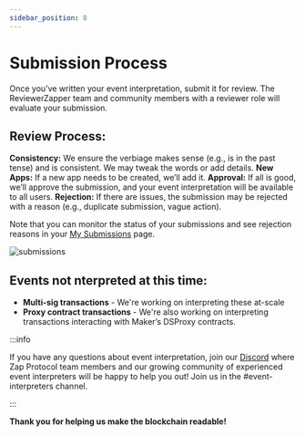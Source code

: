 ```yaml
---
sidebar_position: 8
---
```


# Submission Process

Once you’ve written your event interpretation, submit it for review. The ReviewerZapper team and community members with a reviewer role will evaluate your submission.

## Review Process:
**Consistency:** We ensure the verbiage makes sense (e.g., is in the past tense) and is consistent. We may tweak the words or add details.
**New Apps:** If a new app needs to be created, we’ll add it.
**Approval:** If all is good, we’ll approve the submission, and your event interpretation will be available to all users.
**Rejection:** If there are issues, the submission may be rejected with a reason (e.g., duplicate submission, vague action).
  
Note that you can monitor the status of your submissions and see rejection reasons in your [My Submissions](https://www.zapper.xyz/my-submissions) page.

![submissions](/img/assets/submissions.png)

## Events not nterpreted at this time:

- **Multi-sig transactions** - We're working on interpreting these at-scale
- **Proxy contract transactions** - We're also working on interpreting transactions interacting with Maker’s DSProxy contracts.

:::info 

If you have any questions about event interpretation, join our [Discord](https://www.zapper.xyz/discord) where Zap Protocol team members and our growing community of experienced event interpreters will be happy to help you out! Join us in the #event-interpreters channel.

:::

**Thank you for helping us make the blockchain readable!** 
